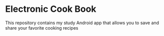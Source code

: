 # Electronic Cook Book
This repository contains my study Android app that allows you to save and share your favorite cooking recipes